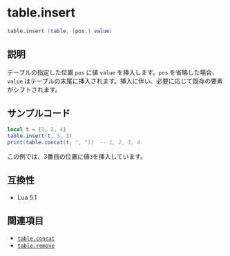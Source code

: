 # table.insert

```lua
table.insert (table, [pos,] value)
```

## 説明

テーブルの指定した位置 `pos` に値 `value` を挿入します。`pos` を省略した場合、`value` はテーブルの末尾に挿入されます。挿入に伴い、必要に応じて既存の要素がシフトされます。

## サンプルコード

```lua
local t = {1, 2, 4}
table.insert(t, 3, 3)
print(table.concat(t, ", "))  -- 1, 2, 3, 4
```

この例では、3番目の位置に値`3`を挿入しています。

## 互換性

- Lua 5.1

## 関連項目

- [`table.concat`](concat.md)
- [`table.remove`](remove.md)